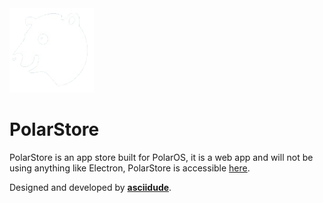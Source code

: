 <img src="./public/images/polaros-bear.png" height="135px">

# PolarStore

PolarStore is an app store built for PolarOS, it is a web app and will not be using anything like Electron,
PolarStore is accessible [here](https://store.polaros.xyz).

Designed and developed by <b><a href="https://github.com/asciidude">asciidude</a></b>.